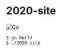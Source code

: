 # 2020-site
![Go](https://github.com/UoYMathSoc/2020-site/workflows/Go/badge.svg)
```Shell
$ go build
$ ./2020-site
```

